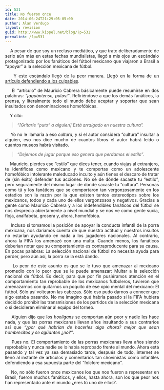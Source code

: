 ```yaml
---
id: 531
title: No fueron once
date: 2014-06-24T21:29:05-05:00
author: Alan Verdugo
layout: revision
guid: http://www.kippel.net/blog/?p=531
permalink: /?p=531
---
```

<p style="text-align: justify;">
      A pesar de que soy un recluso mediático, y que trato deliberadamente de serlo aún más en estas fechas mundialistas, llegó a mis ojos un escándalo protagonizado por los fanáticos del fútbol mexicano que viajaron a Brasil a &#8220;apoyar&#8221; a la selección mexicana de fútbol.
</p>

<p style="text-align: justify;">
      Y este escándalo llegó de la peor manera. Llegó en la forma de <a href="http://juanfutbol.com/articulo/maca/todos-somos-putos" target="_blank">un artículo defendiendo a los culpables</a>.
</p>

<p style="text-align: justify;">
      El &#8220;artículo&#8221; de Mauricio Cabrera básicamente puede resumirse en dos palabras: <em>&#8220;¡aguántense, putos!&#8221;</em>. Refiriéndose a que los demás fanáticos, la prensa, y literalmente todo el mundo debe aceptar y soportar que sean insultados con denominaciones homofóbicas.
</p>

<p style="text-align: justify;">
      Y cito:
</p>

> <p style="text-align: justify;">
>   <em>&#8220;[Gritarle &#8220;puto&#8221; a alguien] Está arraigado en nuestra cultura&#8221;.</em>
> </p>

<p style="text-align: justify;">
      Yo no le llamaría a eso <em>cultura</em>, y si el autor considera &#8220;cultura&#8221; insultar a alguien, eso nos dice mucho de cuantos libros el autor habrá leído o cuantos museos habrá visitado.
</p>

> <p style="text-align: justify;">
>   <em>&#8220;Dejemos de jugar porque eso genera que perdamos el estilo&#8221;.</em>
> </p>

<p style="text-align: justify;">
      Mauricio, pierdes ese &#8220;estilo&#8221; que dices tener, cuando viajas al extranjero, te identificas como mexicano y te comportas como un adolescente homofóbico intolerante maleducado inculto y aún tienes el descaro de tratar de (sin éxito) defender tus acciones. No sé de dónde sacaste tu &#8220;estilo&#8221;, pero seguramente del mismo lugar de donde sacaste tu &#8220;cultura&#8221;. Personas como tú y los fanáticos que se comportaron tan vergonzosamente en los estadios son la razón por la que existen tantos estereotipos sobre los mexicanos, todos y cada uno de ellos vergonzosos y negativos. Gracias a gente como Mauricio Cabrera y a los indefendibles fanáticos del fútbol se nos desprecia abiertamente a nivel mundial y se nos ve como gente sucia, floja, analfabeta, grosera y, ahora, homofóbica.
</p>

<p style="text-align: justify;">
      Incluso si tomamos la posición de apoyar la conducta infantil de la porra mexicana, nos daríamos cuenta de que nuestra actitud y nuestros insultos no estarían ayudando en nada a los jugadores nacionales. Al contrario, ahora la FIFA los amenazó con una multa. Cuando menos, los fanáticos deberían notar que su comportamiento es contraproducente para su causa. En pocas palabras: La selección nacional de fútbol no necesita ayuda para perder, pero aún así, la porra se la está dando.
</p>

<p style="text-align: justify;">
      Lo peor de este asunto es que se le tuvo que amenazar al mexicano promedio con lo peor que se le puede amenazar: Multar a la selección nacional de fútbol. Es decir, para que por fin pusiéramos atención en el comportamiento tan reprobable de los mexicanos futboleros, tuvieron que amenazarnos con quitarnos un poquito de ese opio mental del mexicano: El fútbol. Sólo así voltearon las cabezas. Sólo eso pudo darnos a conocer que algo estaba pasando. No me imagino qué habría pasado si la FIFA hubiera decidido prohibir las transmisiones de los partidos de la selección mexicana o si decidieran eliminar al equipo del torneo.
</p>

<p style="text-align: justify;">
      Alguien dijo que los <em>hooligans</em> se comportan aún peor y nadie les hace nada, y que las porras mexicanas llevan años insultando a sus contrarios así que <em>&#8220;¿por qué habrían de hacerles algo ahora? mejor que sean hombrecitos y se agüanten ¿no?&#8221;</em>.
</p>

<p style="text-align: justify;">
      Pues no. El comportamiento de las porras mexicanas lleva años siendo reprobable y nunca nadie se lo había reprobado frente al mundo. Ahora está pasando y tal vez ya sea demasiado tarde, después de todo, internet se llenó al instante de artículos y comentarios tan chovinistas como infantiles defendiendo a esa supuesta parte del &#8220;folclore mexicano&#8221;.
</p>

<p style="text-align: justify;">
      No, no sólo fueron once mexicanos los que nos fueron a representar en Brasil, fueron muchos fanáticos, y ellos, hasta ahora, son los que peor nos han representado ante el mundo ¿eres tú uno de ellos?.
</p>